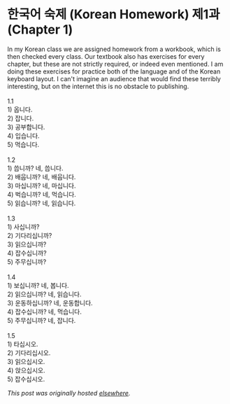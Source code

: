 # 한국어 숙제 (Korean Homework) 제1과 (Chapter 1)

In my Korean class we are assigned homework from a workbook, which is then checked every class. Our textbook also has exercises for every chapter, but these are not strictly required, or indeed even mentioned. I am doing these exercises for practice both of the language and of the Korean keyboard layout. I can't imagine an audience that would find these terribly interesting, but on the internet this is no obstacle to publishing.<br><br>1.1<br>1) 옵니다.<br>2) 잡니다.<br>3) 공부합니다.<br>4) 입습니다.<br>5) 먹습니다.<br><br>1.2<br>1) 씁니까? 네, 씁니다.<br>2) 배웁니까? 네, 배웁니다.<br>3) 마십니까? 네, 마십니다.<br>4) 벅습니까? 네, 먹습니다.<br>5) 읽습니까? 네, 읽습니다.<br><br>1.3<br>1) 사십니까?<br>2) 기다리십니까?<br>3) 읽으십니까?<br>4) 잡수십니까?<br>5) 주무십니까?<br><br>1.4<br>1) 보십니까? 네, 봅니다.<br>2) 읽으십니까? 네, 읽습니다.<br>3) 운동하십니까? 네, 운동합니다.<br>4) 잡수십니까? 네, 먹습니다.<br>5) 주무십니까? 네, 잡니다.<br><br>1.5<br>1) 타십시오.<br>2) 기다리십시오.<br>3) 읽으십시오.<br>4) 앉으십시오.<br>5) 잡수십시오.


*This post was originally hosted [elsewhere](http://planspace.blogspot.com/2008/12/korean-homework-1.html).*
